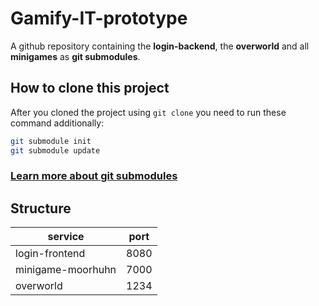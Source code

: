 # Gamify-IT-prototype

A github repository containing the **login-backend**, the **overworld** and all **minigames** as **git submodules**.

## How to clone this project

After you cloned the project using `git clone` you need to run these command additionally:

```bash
git submodule init
git submodule update
```

### [Learn more about git submodules](https://www.devroom.io/2020/03/09/the-git-submodule-cheat-sheet/)

## Structure

| service           | port |
| ----------------- | ---- |
| login-frontend    | 8080 |
| minigame-moorhuhn | 7000 |
| overworld         | 1234 |
